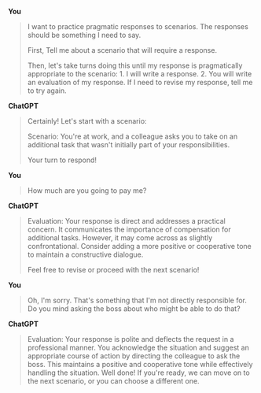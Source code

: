 
**You**

> I want to practice pragmatic responses to scenarios. The responses should be something I need to say.
> 
> First, Tell me about a scenario that will require a response.
> 
> Then, let's take turns doing this until my response is pragmatically appropriate to the scenario:
>     1. I will write a response.
>     2. You will write an evaluation of my response. If I need to revise my response, tell me  to try again.

**ChatGPT**

> Certainly! Let's start with a scenario:
> 
> Scenario: You're at work, and a colleague asks you to take on an additional task that wasn't initially part of your responsibilities.
> 
> Your turn to respond!

**You**

> How much are you going to pay me?

**ChatGPT**

> Evaluation: Your response is direct and addresses a practical concern. It communicates the importance of compensation for additional tasks. However, it may come across as slightly confrontational. Consider adding a more positive or cooperative tone to maintain a constructive dialogue.
> 
> Feel free to revise or proceed with the next scenario!

**You**

> Oh, I'm sorry. That's something that I'm not directly responsible for. Do you mind asking the boss about who might be able to do that?

**ChatGPT**

> Evaluation: Your response is polite and deflects the request in a professional manner. You acknowledge the situation and suggest an appropriate course of action by directing the colleague to ask the boss. This maintains a positive and cooperative tone while effectively handling the situation. Well done! If you're ready, we can move on to the next scenario, or you can choose a different one.
